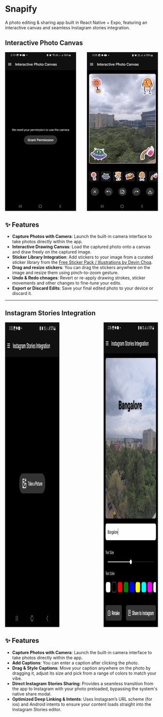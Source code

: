 <!-- # Welcome to your Expo app 👋

This is an [Expo](https://expo.dev) project created with [`create-expo-app`](https://www.npmjs.com/package/create-expo-app).

## Get started

1. Install dependencies

   ```bash
   npm install
   ```

2. Start the app

   ```bash
    npx expo start
   ```

In the output, you'll find options to open the app in a

- [development build](https://docs.expo.dev/develop/development-builds/introduction/)
- [Android emulator](https://docs.expo.dev/workflow/android-studio-emulator/)
- [iOS simulator](https://docs.expo.dev/workflow/ios-simulator/)
- [Expo Go](https://expo.dev/go), a limited sandbox for trying out app development with Expo

You can start developing by editing the files inside the **app** directory. This project uses [file-based routing](https://docs.expo.dev/router/introduction).

## Get a fresh project

When you're ready, run:

```bash
npm run reset-project
```

This command will move the starter code to the **app-example** directory and create a blank **app** directory where you can start developing.

## Learn more

To learn more about developing your project with Expo, look at the following resources:

- [Expo documentation](https://docs.expo.dev/): Learn fundamentals, or go into advanced topics with our [guides](https://docs.expo.dev/guides).
- [Learn Expo tutorial](https://docs.expo.dev/tutorial/introduction/): Follow a step-by-step tutorial where you'll create a project that runs on Android, iOS, and the web.

## Join the community

Join our community of developers creating universal apps.

- [Expo on GitHub](https://github.com/expo/expo): View our open source platform and contribute.
- [Discord community](https://chat.expo.dev): Chat with Expo users and ask questions. -->

# Snapify

A photo editing & sharing app built in React Native + Expo, featuring an interactive canvas and seamless Instagram stories integration.

## Interactive Photo Canvas

<div style="display: flex;">
  <kbd><img src="assets/readme-images/grant-permission-screen.jpg" alt="grant-permission-screen" style="width:390px; height:auto;"/></kbd>
   &nbsp;&nbsp;&nbsp;&nbsp;&nbsp;&nbsp;&nbsp;&nbsp;&nbsp;
  <kbd><img src="assets/readme-images/image-editor-screen.jpg" alt="image-editor-screen.jpg" style="width:390px; height:auto;"/></kbd>
</div>

## ✨ Features

- **Capture Photos with Camera**: Launch the built-in camera interface to take photos directly within the app.
- **Interactive Drawing Canvas**: Load the captured photo onto a canvas and draw freely on the captured image.
- **Sticker Library Integration**: Add stickers to your image from a curated sticker library from the [Free Sticker Pack / Illustrations by Devin Choa](<https://www.figma.com/design/GwwOt0Yo0Hlxiy3qaUB6vW/Free-Sticker-Pack-%2F-Illustrations---Devin-Choa-(Community)?node-id=0-1&t=5LFki6FpgGlG4lHf-1>).
- **Drag and resize stickers**: You can drag the stickers anywhere on the image and resize them using pinch-to-zoom gesture.
- **Undo & Redo chnages**: Revert or re-apply drawing strokes, sticker movements and other changes to fine-tune your edits.
- **Export or Discard Edits**: Save your final edited photo to your device or discard it.

---

## Instagram Stories Integration

<div style="display: flex; justify-content: space-between; align-items:flex-start; gap: 55px">
  <kbd><img src="assets/readme-images/take-photo-screen.jpg" alt="take-photo-screen" style="width:380px; height:1000px;"/></kbd>
   &nbsp;&nbsp;&nbsp;&nbsp;&nbsp;&nbsp;&nbsp;&nbsp;&nbsp;
  <kbd><img src="assets/readme-images/instagram-share-screen.jpg" alt="instagram-share-screen" style="width:380px; height:1000px;"/></kbd>
</div>

## ✨ Features

- **Capture Photos with Camera**: Launch the built-in camera interface to take photos directly within the app.
- **Add Captions**: You can enter a caption after clicking the photo.
- **Drag & Style Captions**: Move your caption anywhere on the photo by dragging it, adjust its size and pick from a range of colors to match your vibe.
- **Direct Instagram Stories Sharing**: Provides a seamless transition from the app to Instagram with your photo preloaded, bypassing the system's native share modal.
- **Optimized Deep Linking & Intents**: Uses Instagram’s URL scheme (for ios) and Android intents to ensure your content loads straight into the Instagram Stories editor.
